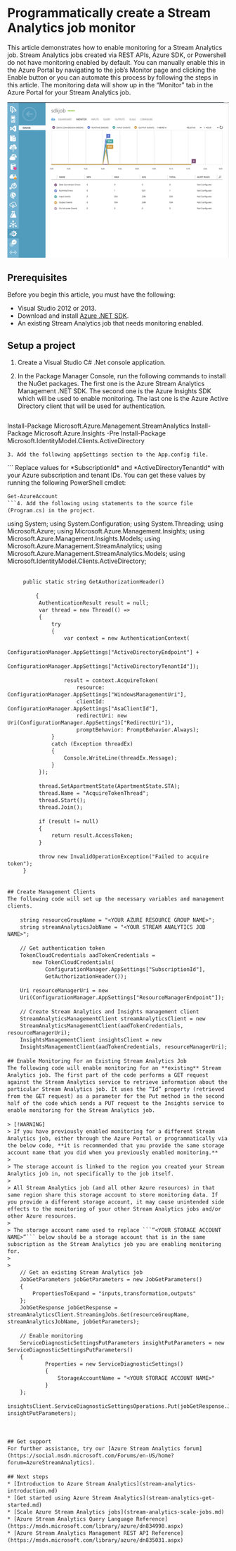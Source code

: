 <properties 
    pageTitle="programmatically Monitor jobs on Stream Analytics | Microsoft Azure" 
    description="Learn how to programmatically monitor Stream Analytics jobs created via REST APIs, Azure SDK, or Powershell."
    keywords=".net monitor, job monitor, monitoring app"
    services="stream-analytics" 
    documentationCenter="" 
    authors="jeffstokes72" 
    manager="paulettm" 
    editor="cgronlun"/>

<tags 
    ms.service="stream-analytics" 
    ms.devlang="na" 
    ms.topic="article" 
    ms.tgt_pltfrm="na" 
    ms.workload="data-services" 
    ms.date="12/04/2015" 
    ms.author="jeffstok"/>


# Programmatically create a Stream Analytics job monitor
 This article demonstrates how to enable monitoring for a Stream Analytics job. Stream Analytics jobs created via REST APIs, Azure SDK, or Powershell do not have monitoring enabled by default.  You can manually enable this in the Azure Portal by navigating to the job’s Monitor page and clicking the Enable button or you can automate this process by following the steps in this article. The monitoring data will show up in the “Monitor” tab in the Azure Portal for your Stream Analytics job.

![job monitor Jobs Tab](./media/stream-analytics-monitor-jobs/stream-analytics-monitor-jobs-tab.png)

## Prerequisites
Before you begin this article, you must have the following:

* Visual Studio 2012 or 2013.
* Download and install [Azure .NET SDK](https://azure.microsoft.com/downloads/).
* An existing Stream Analytics job that needs monitoring enabled.

## Setup a project
1. Create a Visual Studio C# .Net console application.
2. In the Package Manager Console, run the following commands to install the NuGet packages. The first one is the Azure Stream Analytics Management .NET SDK. The second one is the Azure Insights SDK which will be used to enable monitoring. The last one is the Azure Active Directory client that will be used for authentication.

   ```
Install-Package Microsoft.Azure.Management.StreamAnalytics
Install-Package Microsoft.Azure.Insights -Pre
Install-Package Microsoft.IdentityModel.Clients.ActiveDirectory
```
3. Add the following appSettings section to the App.config file.

   ```
<appSettings>
  <!--CSM Prod related values-->
  <add key="ResourceGroupName" value="RESOURCE GROUP NAME" />
  <add key="JobName" value="YOUR JOB NAME" />
  <add key="StorageAccountName" value="YOUR STORAGE ACCOUNT"/>
  <add key="ActiveDirectoryEndpoint" value="https://login.windows.net/" />
  <add key="ResourceManagerEndpoint" value="https://management.azure.com/" />
  <add key="WindowsManagementUri" value="https://management.core.windows.net/" />
  <add key="AsaClientId" value="1950a258-227b-4e31-a9cf-717495945fc2" />
  <add key="RedirectUri" value="urn:ietf:wg:oauth:2.0:oob" />
  <add key="SubscriptionId" value="YOUR AZURE SUBSCRIPTION ID" />
  <add key="ActiveDirectoryTenantId" value="YOUR TENANT ID" />
</appSettings>
```
   Replace values for *SubscriptionId* and *ActiveDirectoryTenantId* with your Azure subscription and tenant IDs. You can get these values by running the following PowerShell cmdlet:

   ```
Get-AzureAccount
```4. Add the following using statements to the source file (Program.cs) in the project. 

   ```
  using System;
  using System.Configuration;
  using System.Threading;
  using Microsoft.Azure;
  using Microsoft.Azure.Management.Insights;
  using Microsoft.Azure.Management.Insights.Models;
  using Microsoft.Azure.Management.StreamAnalytics;
  using Microsoft.Azure.Management.StreamAnalytics.Models;
  using Microsoft.IdentityModel.Clients.ActiveDirectory;
```5. Add an authentication helper method.

     public static string GetAuthorizationHeader()

         {
          AuthenticationResult result = null;
          var thread = new Thread(() =>
          {
              try
              {
                  var context = new AuthenticationContext(
                      ConfigurationManager.AppSettings["ActiveDirectoryEndpoint"] +
                      ConfigurationManager.AppSettings["ActiveDirectoryTenantId"]);

                  result = context.AcquireToken(
                      resource: ConfigurationManager.AppSettings["WindowsManagementUri"],
                      clientId: ConfigurationManager.AppSettings["AsaClientId"],
                      redirectUri: new Uri(ConfigurationManager.AppSettings["RedirectUri"]),
                      promptBehavior: PromptBehavior.Always);
              }
              catch (Exception threadEx)
              {
                  Console.WriteLine(threadEx.Message);
              }
          });

          thread.SetApartmentState(ApartmentState.STA);
          thread.Name = "AcquireTokenThread";
          thread.Start();
          thread.Join();

          if (result != null)
          {
              return result.AccessToken;
          }

          throw new InvalidOperationException("Failed to acquire token");
     }


## Create Management Clients
The following code will set up the necessary variables and management clients.

    string resourceGroupName = "<YOUR AZURE RESOURCE GROUP NAME>";
    string streamAnalyticsJobName = "<YOUR STREAM ANALYTICS JOB NAME>";

    // Get authentication token
    TokenCloudCredentials aadTokenCredentials =
        new TokenCloudCredentials(
            ConfigurationManager.AppSettings["SubscriptionId"],
            GetAuthorizationHeader());

    Uri resourceManagerUri = new
    Uri(ConfigurationManager.AppSettings["ResourceManagerEndpoint"]);

    // Create Stream Analytics and Insights management client
    StreamAnalyticsManagementClient streamAnalyticsClient = new
    StreamAnalyticsManagementClient(aadTokenCredentials, resourceManagerUri);
    InsightsManagementClient insightsClient = new
    InsightsManagementClient(aadTokenCredentials, resourceManagerUri);

## Enable Monitoring For an Existing Stream Analytics Job
The following code will enable monitoring for an **existing** Stream Analytics job. The first part of the code performs a GET request against the Stream Analytics service to retrieve information about the particular Stream Analytics job. It uses the “Id” property (retrieved from the GET request) as a parameter for the Put method in the second half of the code which sends a PUT request to the Insights service to enable monitoring for the Stream Analytics job.

> [!WARNING]
> If you have previously enabled monitoring for a different Stream Analytics job, either through the Azure Portal or programmatically via the below code, **it is recommended that you provide the same storage account name that you did when you previously enabled monitoring.**
> 
> The storage account is linked to the region you created your Stream Analytics job in, not specifically to the job itself. 
> 
> All Stream Analytics job (and all other Azure resources) in that same region share this storage account to store monitoring data. If you provide a different storage account, it may cause unintended side effects to the monitoring of your other Stream Analytics jobs and/or other Azure resources.
> 
> The storage account name used to replace ```“<YOUR STORAGE ACCOUNT NAME>”``` below should be a storage account that is in the same subscription as the Stream Analytics job you are enabling monitoring for.
> 
> 
    // Get an existing Stream Analytics job
    JobGetParameters jobGetParameters = new JobGetParameters()
    {
        PropertiesToExpand = "inputs,transformation,outputs"
    };
    JobGetResponse jobGetResponse = streamAnalyticsClient.StreamingJobs.Get(resourceGroupName, streamAnalyticsJobName, jobGetParameters);

    // Enable monitoring
    ServiceDiagnosticSettingsPutParameters insightPutParameters = new ServiceDiagnosticSettingsPutParameters()
    {
            Properties = new ServiceDiagnosticSettings()
            {
                StorageAccountName = "<YOUR STORAGE ACCOUNT NAME>"
            }
    };
    insightsClient.ServiceDiagnosticSettingsOperations.Put(jobGetResponse.Job.Id, insightPutParameters);



## Get support
For further assistance, try our [Azure Stream Analytics forum](https://social.msdn.microsoft.com/Forums/en-US/home?forum=AzureStreamAnalytics). 

## Next steps
* [Introduction to Azure Stream Analytics](stream-analytics-introduction.md)
* [Get started using Azure Stream Analytics](stream-analytics-get-started.md)
* [Scale Azure Stream Analytics jobs](stream-analytics-scale-jobs.md)
* [Azure Stream Analytics Query Language Reference](https://msdn.microsoft.com/library/azure/dn834998.aspx)
* [Azure Stream Analytics Management REST API Reference](https://msdn.microsoft.com/library/azure/dn835031.aspx)

